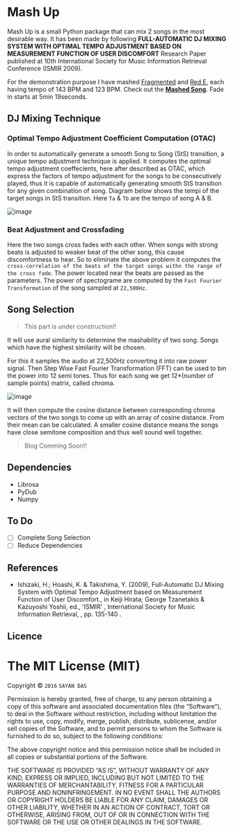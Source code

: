 # Mash Up

Mash Up is a small Python package that can mix 2 songs in the most desirable way. It has been made by following **FULL-AUTOMATIC DJ MIXING SYSTEM WITH OPTIMAL TEMPO ADJUSTMENT BASED ON MEASUREMENT FUNCTION OF USER DISCOMFORT** Research Paper published at 10th International Society for Music Information Retrieval Conference (ISMIR 2009).

For the demonstration purpose I have mashed [Fragmented](http://www.nihilus.net/soundtracks/Fragmented.mp3) and [Red E](http://www.nihilus.net/soundtracks/Red-e.mp3), each having tempo of 143 BPM and 123 BPM. Check out the **[Mashed Song](https://soundcloud.com/sayan-das-869256052/mash-up)**. Fade in starts at 5min 19seconds.

## DJ Mixing Technique

### Optimal Tempo Adjustment Coefficient Computation (OTAC)

In order to automatically generate a smooth Song to Song (StS) transition, a unique tempo adjustment technique is applied. It computes the optimal tempo adjustment coeffecients, here after described as OTAC, which express the factors of tempo adjustment for the songs to be consecutively played, thus it is capable of automatically generating smooth StS transition for any given combination of song. Diagram below shows the tempi of the target songs in StS transition. Here `Ta` & `Tb` are the tempo of song A & B.

![image](https://raw.githubusercontent.com/poke19962008/Mash-Up/master/res/sc1.png)

### Beat Adjustment and Crossfading

Here the two songs cross fades with each other. When songs with strong beats is adjusted to weaker beat of the other song, this cause discomfortness to hear.
So to eliminate the above problem it computes the `cross-correlation of the beats of the target songs withn the range of the cross fade`. The power located near the beats are passed as the parameters. The power of spectograme are computed by the `Fast Fourier Transformation` of the song sampled at `22,500Hz`.

## Song Selection

>This part is under construction!!
 
It will use aural similarity to determine the mashability of two song. Songs which have the highest similarity will be chosen.

For this it samples the audio at 22,500Hz converting it into raw power signal. Then Step Wise Fast Fourier Transformation (FFT) can be used to bin the power into 12 semi tones. Thus for each song we get 12*(number of sample points) matrix, called chroma.

![image](https://raw.githubusercontent.com/poke19962008/Mash-Up/master/res/sc2.png)

It will then compute the cosine distance between corresponding chroma vectors of the two songs to come up with an array of cosine distance. From their mean can be calculated. A smaller cosine distance means the songs have close semitone composition and thus well sound well together.

> Blog Comming Soon!!

## Dependencies
- Librosa
- PyDub
- Numpy

## To Do

- [ ] Complete Song Selection
- [ ] Reduce Dependencies

## References
- Ishizaki, H.; Hoashi, K. & Takishima, Y. (2009), Full-Automatic DJ Mixing System with Optimal Tempo Adjustment based on Measurement Function of User Discomfort., in Keiji Hirata; George Tzanetakis & Kazuyoshi Yoshii, ed., 'ISMIR' , International Society for Music Information Retrieval, , pp. 135-140 .


## Licence
The MIT License (MIT)
=====================

Copyright © `2016` `SAYAN DAS`

Permission is hereby granted, free of charge, to any person
obtaining a copy of this software and associated documentation
files (the “Software”), to deal in the Software without
restriction, including without limitation the rights to use,
copy, modify, merge, publish, distribute, sublicense, and/or sell
copies of the Software, and to permit persons to whom the
Software is furnished to do so, subject to the following
conditions:

The above copyright notice and this permission notice shall be
included in all copies or substantial portions of the Software.

THE SOFTWARE IS PROVIDED “AS IS”, WITHOUT WARRANTY OF ANY KIND,
EXPRESS OR IMPLIED, INCLUDING BUT NOT LIMITED TO THE WARRANTIES
OF MERCHANTABILITY, FITNESS FOR A PARTICULAR PURPOSE AND
NONINFRINGEMENT. IN NO EVENT SHALL THE AUTHORS OR COPYRIGHT
HOLDERS BE LIABLE FOR ANY CLAIM, DAMAGES OR OTHER LIABILITY,
WHETHER IN AN ACTION OF CONTRACT, TORT OR OTHERWISE, ARISING
FROM, OUT OF OR IN CONNECTION WITH THE SOFTWARE OR THE USE OR
OTHER DEALINGS IN THE SOFTWARE.
